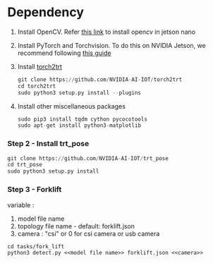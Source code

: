 # Dependency
1. Install OpenCV. Refer [this link](https://automaticaddison.com/how-to-install-opencv-4-5-on-nvidia-jetson-nano/) to install opencv in jetson nano 
   
2. Install PyTorch and Torchvision.  To do this on NVIDIA Jetson, we recommend following [this guide](https://forums.developer.nvidia.com/t/72048)

2. Install [torch2trt](https://github.com/NVIDIA-AI-IOT/torch2trt)

    ```python
    git clone https://github.com/NVIDIA-AI-IOT/torch2trt
    cd torch2trt
    sudo python3 setup.py install --plugins
    ```

3. Install other miscellaneous packages

    ```python
    sudo pip3 install tqdm cython pycocotools
    sudo apt-get install python3-matplotlib
    ```
    
### Step 2 - Install trt_pose

```python
git clone https://github.com/NVIDIA-AI-IOT/trt_pose
cd trt_pose
sudo python3 setup.py install
```

### Step 3 - Forklift

variable : 
1. model file name 
2. topology file name - default: forklift.json
3. camera : "csi" or 0 for csi camera or usb camera
```
cd tasks/fork_lift
python3 detect.py <<model file name>> forklift.json <<camera>> 
```